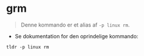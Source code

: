 # grm

> Denne kommando er et alias af `-p linux rm`.

- Se dokumentation for den oprindelige kommando:

`tldr -p linux rm`
